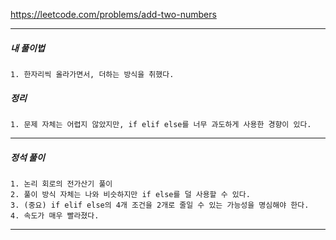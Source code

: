 https://leetcode.com/problems/add-two-numbers

---

<h5>내 풀이법</h5>

    1. 한자리씩 올라가면서, 더하는 방식을 취했다.

<h5>정리</h5>

    1. 문제 자체는 어렵지 않았지만, if elif else를 너무 과도하게 사용한 경향이 있다.

---

<h5>정석 풀이</h5>

    1. 논리 회로의 전가산기 풀이
    2. 풀이 방식 자체는 나와 비슷하지만 if else를 덜 사용할 수 있다.
    3. (중요) if elif else의 4개 조건을 2개로 줄일 수 있는 가능성을 명심해야 한다.
    4. 속도가 매우 빨라졌다.

---

